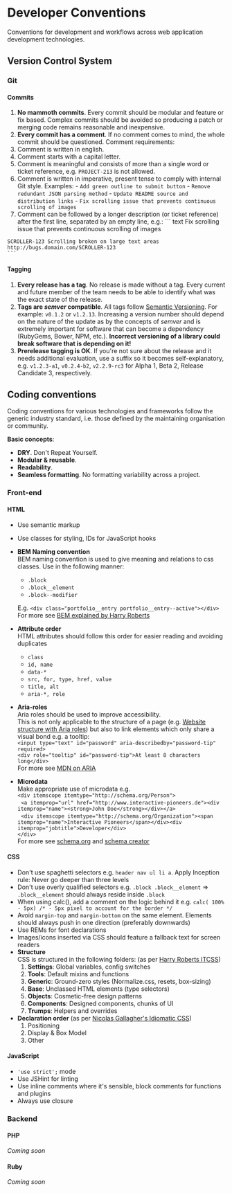 # Developer Conventions
Conventions for development and workflows across web application development technologies.

## Version Control System
### Git
#### Commits
1. __No mammoth commits__. Every commit should be modular and feature or fix based. Complex
commits should be avoided so producing a patch or merging code remains reasonable and inexpensive.
2. __Every commit has a comment__. If no comment comes to mind, the whole commit should be questioned. Comment requirements:
  1. Comment is written in english.
  2. Comment starts with a capital letter.
  3. Comment is meaningful and consists of more than a single word or ticket reference, e.g. `PROJECT-213` is not allowed.
  4. Comment is written in imperative, present tense to comply with internal Git style. Examples:
    - `Add green outline to submit button`
    - `Remove redundant JSON parsing method`
    - `Update README source and distribution links`
    - `Fix scrolling issue that prevents continuous scrolling of images`
  5. Comment can be followed by a longer description (or ticket reference) after the first line, separated by an empty line, e.g.:
    ``` text
    Fix scrolling issue that prevents continuous scrolling of images

    SCROLLER-123 Scrolling broken on large text areas
    http://bugs.domain.com/SCROLLER-123
    ```

#### Tagging
1. __Every release has a tag__. No release is made without a tag. Every current and future member of the team needs to be able to identify what was the exact state of the release.
2. __Tags are _semver_ compatible__. All tags follow [Semantic Versioning](http://semver.org). For example: `v0.1.2` or `v1.2.13`. Increasing a version number should depend on the nature of the update as by the concepts of _semver_ and is extremely important for software that can become a dependency (RubyGems, Bower, NPM, etc.). __Incorrect versioning of a library could break software that is depending on it!__
3. __Prerelease tagging is OK__. If you're not sure about the release and it needs additional evaluation, use a suffix so it becomes self-explanatory, e.g. `v1.2.3-a1`, `v0.2.4-b2`, `v2.2.9-rc3` for Alpha 1, Beta 2, Release Candidate 3, respectively.

## Coding conventions

Coding conventions for various technologies and frameworks follow the generic industry standard, i.e. those defined by the maintaining organisation or community.

__Basic concepts__:
- __DRY__. Don't Repeat Yourself.
- __Modular & reusable__.
- __Readability__.
- __Seamless formatting__. No formatting variability across a project.

### Front-end
#### HTML
- Use semantic markup
- Use classes for styling, IDs for JavaScript hooks
- __BEM Naming convention__  
  BEM naming convention is used to give meaning and relations to css classes. Use in the following manner:
  - `.block`  
  - `.block__element`  
  - `.block--modifier` 
 
  E.g. `<div class="portfolio__entry portfolio__entry--active"></div>`  
  For more see [BEM explained by Harry Roberts](http://csswizardry.com/2013/01/mindbemding-getting-your-head-round-bem-syntax/)
- __Attribute order__  
  HTML attributes should follow this order for easier reading and avoiding duplicates
  - `class`
  - `id, name`
  - `data-*`
  - `src, for, type, href, value`
  - `title, alt`
  - `aria-*, role`
- __Aria-roles__  
  Aria roles should be used to improve accessibility.  
  This is not only applicable to the structure of a page (e.g. [Website structure with Aria roles](http://www.html5accessibility.com/tests/roles-land.html)) but also to link elements which only share a visual bond e.g. a tooltip:  
  `<input type="text" id="password" aria-describedby="password-tip" required>`  
  `<div role="tooltip" id="password-tip">At least 8 characters long</div>`  
  For more see [MDN on ARIA](https://developer.mozilla.org/en-US/docs/Web/Accessibility/ARIA)
- __Microdata__  
  Make appropriate use of microdata e.g.  
  `<div itemscope itemtype="http://schema.org/Person">`  
  &nbsp;&nbsp;`<a itemprop="url" href="http://www.interactive-pioneers.de"><div itemprop="name"><strong>John Doe</strong></div></a>`  
  &nbsp;&nbsp;`<div itemscope itemtype="http://schema.org/Organization"><span itemprop="name">Interactive Pioneers</span></div><div itemprop="jobtitle">Developer</div>`  
  `</div>`   
  For more see [schema.org](schema.org) and [schema creator](schema-creator.org)

#### CSS
- Don't use spaghetti selectors e.g. `header nav ul li a`. Apply Inception rule: Never go deeper than three levels
- Don't use overly qualified selectors e.g. `.block .block__element` => `.block__element` should always reside inside `.block`
- When using calc(), add a comment on the logic behind it e.g. `calc( 100% - 5px) /* - 5px pixel to account for the border */`
- Avoid `margin-top` and `margin-bottom` on the same element. Elements should always push in one direction (preferably downwards)
- Use REMs for font declarations
- Images/icons inserted via CSS should feature a fallback text for screen readers
- __Structure__  
  CSS is structured in the following folders: (as per [Harry Roberts ITCSS](itcss.io))
  1. __Settings__: Global variables, config switches
  2. __Tools__: Default mixins and functions
  3. __Generic__: Ground-zero styles (Normalize.css, resets, box-sizing)
  4. __Base__: Unclassed HTML elements (type selectors)
  5. __Objects__: Cosmetic-free design patterns
  6. __Components__: Designed components, chunks of UI
  7. __Trumps__: Helpers and overrides
- __Declaration order__ (as per [Nicolas Gallagher's Idiomatic CSS](https://github.com/necolas/idiomatic-css))
  1. Positioning
  2. Display & Box Model
  3. Other

#### JavaScript
- `'use strict';` mode
- Use JSHint for linting
- Use inline comments where it's sensible, block comments for functions and plugins
- Always use closure

### Backend
#### PHP
_Coming soon_
#### Ruby
_Coming soon_
